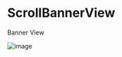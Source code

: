 # ScrollBannerView
Banner View

![image](https://github.com/rexpeng/ScrollBannerView/blob/master/preview.gif)
